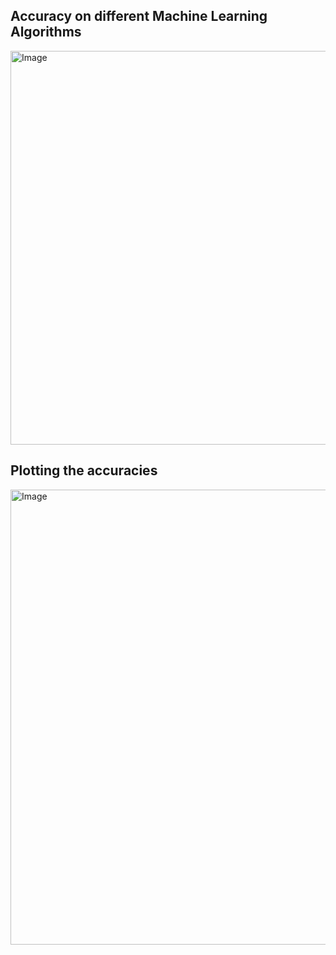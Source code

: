 ## Accuracy on different Machine Learning Algorithms
<img width="876" height="630" alt="Image" src="https://github.com/user-attachments/assets/28655af0-391b-4fdb-a649-16db0bbcc8ec" />

## Plotting the accuracies
<img width="1353" height="728" alt="Image" src="https://github.com/user-attachments/assets/6b36a835-0029-4387-afc8-5da104ccc51f" />


